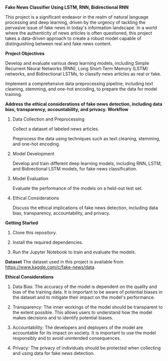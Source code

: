 **Fake News Classifier Using LSTM, RNN, Bidirectional RNN**



This project is a significant endeavor in the realm of natural language processing and deep learning, driven by the urgency of tackling the pervasive issue of fake news in today's information landscape. In a world where the authenticity of news articles is often questioned, this project takes a data-driven approach to create a robust model capable of distinguishing between real and fake news content.



**Project Objectives**

Develop and evaluate various deep learning models, including Simple Recurrent Neural Networks (RNN), Long Short-Term Memory (LSTM) networks, and Bidirectional LSTMs, to classify news articles as real or fake.

Implement a comprehensive data preprocessing pipeline, including text cleaning, stemming, and one-hot encoding, to prepare the data for model training.



**Address the ethical considerations of fake news detection, including data bias, transparency, accountability, and privacy.
Workflow**

1. Data Collection and Preprocessing

   Collect a dataset of labeled news articles.

   Preprocess the data using techniques such as text cleaning, stemming, and one-hot encoding.

2. Model Development

   Develop and train different deep learning models, including RNN, LSTM, and Bidirectional LSTM models, for fake news classification.

3. Model Evaluation

   Evaluate the performance of the models on a held-out test set.

4. Ethical Considerations

   Discuss the ethical implications of fake news detection, including data bias, transparency, accountability, and privacy.



**Getting Started**

1. Clone this repository.

2. Install the required dependencies.

3. Run the Jupyter Notebook to train and evaluate the models.



**Dataset**
The dataset used in this project is available from https://www.kaggle.com/c/fake-news/data.



**Ethical Considerations**

1. Data Bias: The accuracy of the model is dependent on the quality and bias of the training data. It is important to be aware of potential biases in the dataset and to mitigate their impact on the model's performance.


2. Transparency: The inner workings of the model should be transparent to the extent possible. This allows users to understand how the model makes decisions and to identify potential biases.

3. Accountability: The developers and deployers of the model are accountable for its impact on society. It is important to use the model responsibly and to avoid unintended consequences.

4. Privacy: The privacy of individuals should be protected when collecting and using data for fake news detection.

